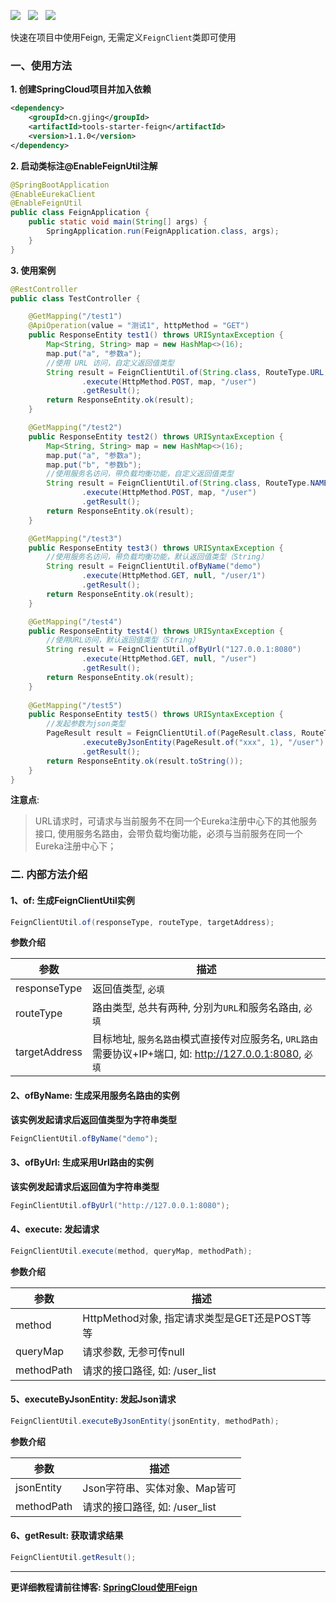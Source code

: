 ![](https://img.shields.io/badge/version-1.1.0-green.svg) &nbsp; 
![](https://img.shields.io/badge/author-Gjing-green.svg) &nbsp; 
![](https://img.shields.io/badge/builder-success-green.svg)   

快速在项目中使用Feign, 无需定义``FeignClient``类即可使用
### 一、使用方法
**1. 创建SpringCloud项目并加入依赖**
```xml
<dependency>
    <groupId>cn.gjing</groupId>
    <artifactId>tools-starter-feign</artifactId>
    <version>1.1.0</version>
</dependency>
```
**2. 启动类标注@EnableFeignUtil注解**
```java
@SpringBootApplication
@EnableEurekaClient
@EnableFeignUtil
public class FeignApplication {
    public static void main(String[] args) {
        SpringApplication.run(FeignApplication.class, args);
    }
}
```
**3. 使用案例**
```java
@RestController
public class TestController {

    @GetMapping("/test1")
    @ApiOperation(value = "测试1", httpMethod = "GET")
    public ResponseEntity test1() throws URISyntaxException {
        Map<String, String> map = new HashMap<>(16);
        map.put("a", "参数a");
        //使用 URL 访问，自定义返回值类型
        String result = FeignClientUtil.of(String.class, RouteType.URL, "http://127.0.0.1:8090/")
                .execute(HttpMethod.POST, map, "/user")
                .getResult();
        return ResponseEntity.ok(result);
    }

    @GetMapping("/test2")
    public ResponseEntity test2() throws URISyntaxException {
        Map<String, String> map = new HashMap<>(16);
        map.put("a", "参数a");
        map.put("b", "参数b");
        //使用服务名访问，带负载均衡功能，自定义返回值类型
        String result = FeignClientUtil.of(String.class, RouteType.NAME, "demo")
                .execute(HttpMethod.POST, map, "/user")
                .getResult();
        return ResponseEntity.ok(result);
    }

    @GetMapping("/test3")
    public ResponseEntity test3() throws URISyntaxException {
        //使用服务名访问，带负载均衡功能，默认返回值类型（String）
        String result = FeignClientUtil.ofByName("demo")
                .execute(HttpMethod.GET, null, "/user/1")
                .getResult();
        return ResponseEntity.ok(result);
    }

    @GetMapping("/test4")
    public ResponseEntity test4() throws URISyntaxException {
        //使用URL访问，默认返回值类型（String）
        String result = FeignClientUtil.ofByUrl("127.0.0.1:8080")
                .execute(HttpMethod.GET, null, "/user")
                .getResult();
        return ResponseEntity.ok(result);
    }
    
    @GetMapping("/test5")
    public ResponseEntity test5() throws URISyntaxException {
        //发起参数为json类型
        PageResult result = FeignClientUtil.of(PageResult.class, RouteType.NAME, "demo")
                .executeByJsonEntity(PageResult.of("xxx", 1), "/user")
                .getResult();
        return ResponseEntity.ok(result.toString());
    }
}
```
**注意点**:
> URL请求时，可请求与当前服务不在同一个Eureka注册中心下的其他服务接口, 使用服务名路由，会带负载均衡功能，必须与当前服务在同一个Eureka注册中心下；
### 二. 内部方法介绍
#### 1、of: 生成FeignClientUtil实例
```java
FeignClientUtil.of(responseType, routeType, targetAddress);
```
**参数介绍**   

|参数|描述|
|---|---|
|responseType|返回值类型, ``必填``|
|routeType|路由类型, 总共有两种, 分别为``URL``和服务名路由, ``必填``|
|targetAddress|目标地址, ``服务名路由``模式直接传对应服务名, ``URL路由``需要协议+IP+端口, 如: http://127.0.0.1:8080, ``必填``|
#### 2、ofByName: 生成采用服务名路由的实例
**该实例发起请求后返回值类型为字符串类型**
```java
FeignClientUtil.ofByName("demo");
```
#### 3、ofByUrl: 生成采用Url路由的实例
**该实例发起请求后返回值为字符串类型**
```java
FeginClientUtil.ofByUrl("http://127.0.0.1:8080");
```
#### 4、execute: 发起请求
```java
FeignClientUtil.execute(method, queryMap, methodPath);
```
**参数介绍**    

|参数|描述|
|---|---|
|method|HttpMethod对象, 指定请求类型是GET还是POST等等|
|queryMap|请求参数, 无参可传null|
|methodPath|请求的接口路径, 如: /user_list|
#### 5、executeByJsonEntity: 发起Json请求
```java
FeignClientUtil.executeByJsonEntity(jsonEntity, methodPath);
```
**参数介绍**    

|参数|描述|
|---|---|
|jsonEntity|Json字符串、实体对象、Map皆可|
|methodPath|请求的接口路径, 如: /user_list|
#### 6、getResult: 获取请求结果
```java
FeignClientUtil.getResult();
```
---
**更详细教程请前往博客: [SpringCloud使用Feign](https://yq.aliyun.com/articles/703131?spm=a2c4e.11155435.0.0.c26c33125jAgU6)**
